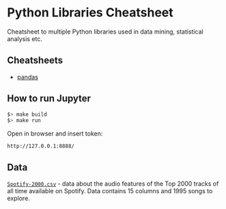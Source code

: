 # Python Libraries Cheatsheet

Cheatsheet to multiple Python libraries used in data mining, statistical analysis etc.

## Cheatsheets
- [pandas](pandas.ipynb)

## How to run Jupyter
```bash
$> make build
$> make run
```

Open in browser and insert token:
```
http://127.0.0.1:8888/
```

## Data

[`Spotify-2000.csv`](https://www.kaggle.com/iamsumat/spotify-top-2000s-mega-dataset#Spotify-2000.csv) - data about the audio features of the Top 2000 tracks of all time available on Spotify. Data contains 15 columns and 1995 songs to explore.